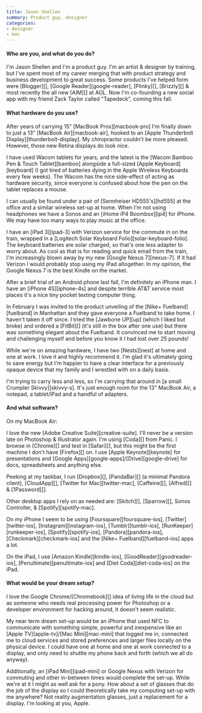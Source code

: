 ```yaml
---
title: Jason Shellen
summary: Product guy, designer
categories:
- designer
- mac
---
```


#### Who are you, and what do you do?

I'm Jason Shellen and I'm a product guy. I'm an artist & designer by training, but I've spent most of my career merging that with product strategy and business development to great success. Some products I've helped form were [Blogger][], [Google Reader][google-reader], [Plinky][], [Brizzly][] & most recently the all new [AIM][] at AOL. Now I'm co-founding a new social app with my friend Zack Taylor called "Tapedeck", coming this fall.

#### What hardware do you use?

After years of carrying 15" [MacBook Pros][macbook-pro] I'm finally down to just a 13" [MacBook Air][macbook-air], hooked to an [Apple Thunderbolt Display][thunderbolt-display]. My chiropractor couldn't be more pleased. However, those new Retina displays do look nice.

I have used Wacom tablets for years, and the latest is the [Wacom Bamboo Pen & Touch Tablet][bamboo] alongside a full-sized [Apple Keyboard][keyboard] (I got tired of batteries dying in the Apple Wireless Keyboards every few weeks). The Wacom has the nice side-effect of acting as hardware security, since everyone is confused about how the pen on the tablet replaces a mouse.

I can usually be found under a pair of [Sennheiser HD555's][hd555] at the office and a similar wireless set-up at home. When I'm not using headphones we have a Sonos and an [iHome iP4 Boombox][ip4] for iPhone. We may have too many ways to play music at the office.

I have an [iPad 3][ipad-3] with Verizon service for the commute in on the train, wrapped in a [Logitech Solar Keyboard Folio][solar-keyboard-folio]. The keyboard batteries are solar charged, so that's one less adapter to worry about. As cool as that is for reading and quick email from the train, I'm increasingly blown away by my new [Google Nexus 7][nexus-7]. If it had Verizon I would probably stop using my iPad altogether. In my opinion, the Google Nexus 7 is the best Kindle on the market.

After a brief trial of an Android phone last fall, I'm definitely an iPhone man. I have an [iPhone 4S][iphone-4s] and despite terrible AT&T service most places it's a nice tiny pocket texting computer thing.

In February I was invited to the product unveiling of the [Nike+ Fuelband][fuelband] in Manhattan and they gave everyone a Fuelband to take home. I haven't taken it off since. I tried the [Jawbone UP][up] (which I liked but broke) and ordered a [FitBit][] (it's still in the box after one use) but there was something elegant about the Fuelband. It convinced me to start moving and challenging myself and before you know it I had lost over 25 pounds!

While we're on amazing hardware, I have two [Nests][nest] at home and one at work. I love it and highly recommend it. I'm glad it's ultimately going to save energy but I'm happier to have a clear interface for a previously opaque device that my family and I wrestled with on a daily basis.

I'm trying to carry less and less, so I'm carrying that around in [a small Crumpler Skivvy][skivvy-s]. It's just enough room for the 13" MacBook Air, a notepad, a tablet/iPad and a handful of adapters.

#### And what software?

On my MacBook Air:

I love the new [Adobe Creative Suite][creative-suite]. I'll never be a version late on Photoshop & Illustrator again. I'm using [Coda][] from Panic. I browse in [Chrome][] and test in [Safari][], but this might be the first machine I don't have [Firefox][] on. I use [Apple Keynote][keynote] for presentations and [Google Apps][google-apps]/[Drive][google-drive] for docs, spreadsheets and anything else.

Peeking at my taskbar, I run [Dropbox][], [PandaBar][] (a minimal Pandora client), [CloudApp][], [Twitter for Mac][twitter-mac], [Caffeine][], [Alfred][] & [1Password][].

Other desktop apps I rely on as needed are: [Skitch][], [Sparrow][], Sonos Controller, & [Spotify][spotify-mac].

On my iPhone I seem to be using [Foursquare][foursquare-ios], [Twitter][twitter-ios], [Instagram][instagram-ios], [Tumblr][tumblr-ios], [RunKeeper][runkeeper-ios], [Spotify][spotify-ios], [Pandora][pandora-ios], [Checkmark][checkmark-ios] and the [Nike+ Fuelband][fuelband-ios] apps a lot.

On the iPad, I use [Amazon Kindle][kindle-ios], [GoodReader][goodreader-ios], [Penultimate][penultimate-ios] and [Diet Coda][diet-coda-ios] on the iPad.

#### What would be your dream setup?

I love the Google Chrome/[Chromebook][] idea of living life in the cloud but as someone who needs real processing power for Photoshop or a developer environment for hacking around, it doesn't seem realistic.

My near term dream set-up would be an iPhone that used NFC to communicate with something simple, powerful and inexpensive like an [Apple TV][apple-tv]/[Mac Mini][mac-mini] that logged me in, connected me to cloud services and stored preferences and larger files locally on the physical device. I could have one at home and one at work connected to a display, and only need to shuttle my phone back and forth (which we all do anyway).

Additionally, an [iPad Mini][ipad-mini] or Google Nexus with Verizon for commuting and other in-between times would complete the set-up. While we're at it I might as well ask for a pony. How about a set of glasses that do the job of the display so I could theoretically take my computing set-up with me anywhere? Not reality augmentation glasses, just a replacement for a display. I'm looking at you, Apple.